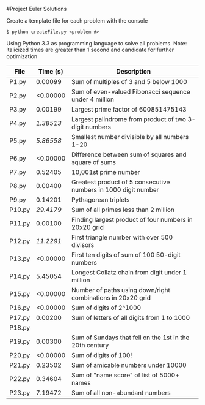 #Project Euler Solutions

Create a template file for each problem with the console
```
$ python createFile.py <problem #>
```
Using Python 3.3 as programming language to solve all problems.
Note: italicized times are greater than 1 second and candidate for further optimization

| File    | Time (s)  | Description                                                   |
| ------- | --------- | ------------------------------------------------------------- |
| P1.py   |  0.00099  | Sum of multiples of 3 and 5 below 1000                        |
| P2.py   | <0.00000  | Sum of even-valued Fibonacci sequence under 4 million         |
| P3.py   |  0.00199  | Largest prime factor of 600851475143                          |
| P4.py   | _1.38513_ | Largest palindrome from product of two 3-digit numbers        |
| P5.py   | _5.86558_ | Smallest number divisible by all numbers 1-20                 |
| P6.py   | <0.00000  | Difference between sum of squares and square of sums          |
| P7.py   |  0.52405  | 10,001st prime number                                         |
| P8.py   |  0.00400  | Greatest product of 5 consecutive numbers in 1000 digit number|
| P9.py   |  0.14201  | Pythagorean triplets                                          | 
| P10.py  | _29.4179_ | Sum of all primes less than 2 million                         | 
| P11.py  |  0.00100  | Finding largest product of four numbers in 20x20 grid         | 
| P12.py  | _11.2291_ | First triangle number with over 500 divisors                  | 
| P13.py  | <0.00000  | First ten digits of sum of 100 50-digit numbers               | 
| P14.py  |  5.45054  | Longest Collatz chain from digit under 1 million              | 
| P15.py  | <0.00000  | Number of paths using down/right combinations in 20x20 grid   | 
| P16.py  | <0.00000  | Sum of digits of 2^1000                                       | 
| P17.py  |  0.00200  | Sum of letters of all digits from 1 to 1000                   | 
| P18.py  |           |                                                               | 
| P19.py  |  0.00300  | Sum of Sundays that fell on the 1st in the 20th century       | 
| P20.py  | <0.00000  | Sum of digits of 100!                                         | 
| P21.py  |  0.23502  | Sum of amicable numbers under 10000                           | 
| P22.py  |  0.34604  | Sum of "name score" of list of 5000+ names                    | 
| P23.py  |  7.19472  | Sum of all non-abundant numbers                               | 

